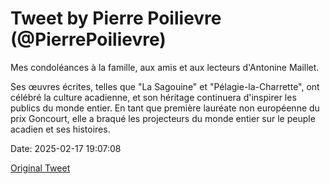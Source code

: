 # Tweet by Pierre Poilievre (@PierrePoilievre)

Mes condoléances à la famille, aux amis et aux lecteurs d'Antonine Maillet. 

Ses œuvres écrites, telles que "La Sagouine" et "Pélagie-la-Charrette", ont célébré la culture acadienne, et son héritage continuera d'inspirer les publics du monde entier. En tant que première lauréate non européenne du prix Goncourt, elle a braqué les projecteurs du monde entier sur le peuple acadien et ses histoires.

Date: 2025-02-17 19:07:08

[Original Tweet](https://x.com/PierrePoilievre/status/1891565059769499688)
